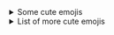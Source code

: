 <details close>
<summary>Some cute emojis</summary>
<br>
  
- 🌴
- 💕
- 🌸
</details>
<details close>
<summary>List of more cute emojis</summary>
<br>
  
1. 🐚
2. 🏖️
3. 🍹
</details>
